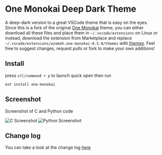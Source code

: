 # One Monokai Deep Dark Theme
A deep-dark version to a great VSCode theme that is easy on the eyes. Since this is a fork of the original [One Monokai](https://github.com/azemoh/vscode-one-monokai) theme, you can either download all these files and place them in `~/.vscode/extensions` on Linux or instead, download the extension from Marketplace and replace `~/.vscode/extensions/azemoh.one-monokai-0.5.0/themes` with [themes](https://github.com/thatcatfromspace/vscode-one-monokai-deep-dark/tree/master/themes).
Feel free to suggest changes, request pulls or fork to make your own additions!

## Install
press `ctl/command + p` to launch quick open then run
```
ext install one-monokai
```

## Screenshot
Screenshot of C and Python code 

![C Screenshot](https://github.com/thatcatfromspace/vscode-one-monokai-deep-dark/blob/master/Screenshot%20from%202022-11-27%2001-54-22.png)
![Python Screenshot](https://github.com/thatcatfromspace/vscode-one-monokai-deep-dark/blob/master/Screenshot%20from%202022-11-27%2001-55-14.png)

## Change log
You can take a look at the change log [here](https://github.com/azemoh/vscode-one-monokai/blob/master/CHANGELOG.md)
